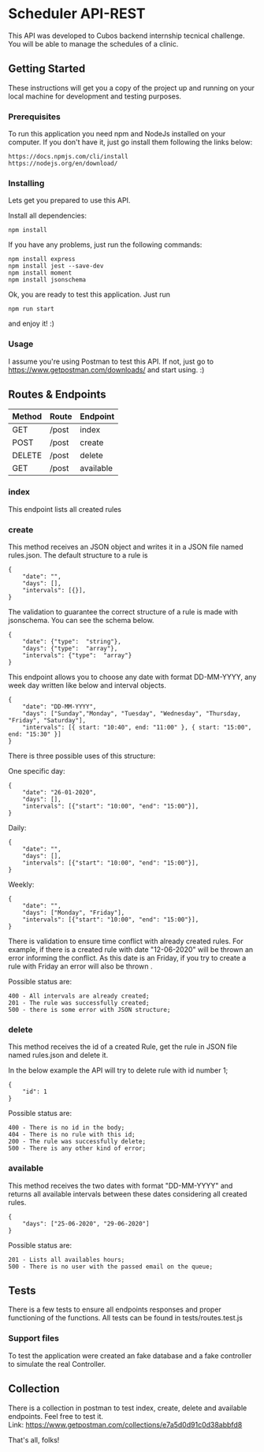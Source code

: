 
# Scheduler API-REST

This API was developed to Cubos backend internship tecnical challenge. You will be able to manage the schedules of a clinic.

## Getting Started

These instructions will get you a copy of the project up and running on your local machine for development and testing purposes. 

### Prerequisites

To run this application you need npm and NodeJs installed on your computer.
If you don't have it, just go install them following the links below:
```
https://docs.npmjs.com/cli/install
https://nodejs.org/en/download/
```
### Installing

Lets get you prepared to use this API.

Install all dependencies:
```
npm install
```

If you have any problems, just run the following commands:
```
npm install express
npm install jest --save-dev
npm install moment
npm install jsonschema
```
Ok, you are ready to test this application.
Just run
```
npm run start
```  
and enjoy it! :)

### Usage

I assume you're using Postman to test this API. If not, just go to https://www.getpostman.com/downloads/ and start using. :)

## Routes & Endpoints
|Method  | Route | Endpoint  
|--|--|--|
| GET |/post  | index
| POST |/post  | create
| DELETE |/post  | delete
| GET |/post  | available

### index
This endpoint lists all created rules

### create
This method receives an JSON object and writes it in a JSON file named rules.json. The default structure to a rule is
```
{
    "date": "",
    "days": [],
    "intervals": [{}],
}
```
The validation to guarantee the correct structure of a rule is made with jsonschema. You can see the schema below.
```
{
	"date": {"type":  "string"},
	"days": {"type":  "array"},
	"intervals": {"type":  "array"}
}
```
This endpoint allows you to choose any date with format DD-MM-YYYY, any week day written like below and interval objects. 
```
{
	"date": "DD-MM-YYYY",
	"days": ["Sunday","Monday", "Tuesday", "Wednesday", "Thursday, "Friday", "Saturday"],
	"intervals": [{ start: "10:40", end: "11:00" }, { start: "15:00", end: "15:30" }]
}
```
There is three possible uses of this structure: 

One specific day:
```
{
    "date": "26-01-2020",
    "days": [],
    "intervals": [{"start": "10:00", "end": "15:00"}],
}
```
Daily:
```
{
    "date": "",
    "days": [],
    "intervals": [{"start": "10:00", "end": "15:00"}],
}
```
Weekly:
```
{
    "date": "",
    "days": ["Monday", "Friday"],
    "intervals": [{"start": "10:00", "end": "15:00"}],
}
```
There is validation to ensure time conflict with already created rules.
For example, if there is a created rule with date "12-06-2020" will be thrown an error informing the conflict. As this date is an Friday, if you try to create a rule with Friday an error will also be thrown .
  
Possible status are:
```
400 - All intervals are already created; 
201 - The rule was successfully created;
500 - there is some error with JSON structure;
```
 
### delete
This method receives the id of a created Rule, get the rule in JSON file named rules.json and delete it.

In the below example the API will try to delete rule with id number 1;
```
{
    "id": 1
}
```
Possible status are:
```
400 - There is no id in the body;
404 - There is no rule with this id;
200 - The rule was successfully delete;
500 - There is any other kind of error;
```

### available
This method receives the two dates with format "DD-MM-YYYY" and returns all available intervals between these dates considering all created rules. 
```
{
	"days": ["25-06-2020", "29-06-2020"]
}
```

Possible status are:
```
201 - Lists all availables hours;
500 - There is no user with the passed email on the queue;
```
## Tests

There is a few tests to ensure all endpoints responses and proper functioning of the functions. All tests can be found in tests/routes.test.js

### Support files
To test the application were created an fake database and a fake controller to simulate the real Controller.

## Collection
There is a collection in postman to test index, create, delete and available endpoints. Feel free to test it. <br>
Link: https://www.getpostman.com/collections/e7a5d0d91c0d38abbfd8

That's all, folks!